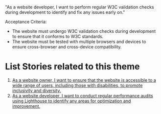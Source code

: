 "As a website developer, I want to perform regular W3C validation checks during development to identify and fix any issues early on."

Acceptance Criteria:

* The website must undergo W3C validation checks during development to ensure that it conforms to W3C standards.
* The website must be tested with multiple browsers and devices to ensure cross-browser and cross-device compatibility.

# List Stories related to this theme
1. [As a website owner, I want to ensure that the website is accessible to a wide range of users, including those with disabilities, to promote inclusivity and diversity.](https://github.com/amm33/mywebclass-agile-docs/blob/8fed0de83f75a66deeb130982524eae4a399f021/documentation/templates/theme/initiatives/epics/stories/story1.md)
2. [As a website developer, I want to conduct regular performance audits using Lighthouse to identify any areas for optimization and improvement.](https://github.com/amm33/mywebclass-agile-docs/blob/8fed0de83f75a66deeb130982524eae4a399f021/documentation/templates/theme/initiatives/epics/stories/story3.md)
